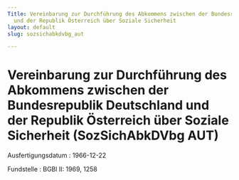 ```yaml
---
Title: Vereinbarung zur Durchführung des Abkommens zwischen der Bundesrepublik Deutschland
  und der Republik Österreich über Soziale Sicherheit
layout: default
slug: sozsichabkdvbg_aut

---
```


# Vereinbarung zur Durchführung des Abkommens zwischen der Bundesrepublik Deutschland und der Republik Österreich über Soziale Sicherheit (SozSichAbkDVbg AUT)

Ausfertigungsdatum
:   1966-12-22

Fundstelle
:   BGBl II: 1969, 1258

